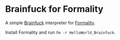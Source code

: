 # Brainfuck for Formality
A simple [Brainfuck](https://esolangs.org/wiki/Brainfuck) interpreter for [Formality](https://github.com/moonad/Formality).

Install Formality and run `fm -r HelloWorld_Brainfuck`.
